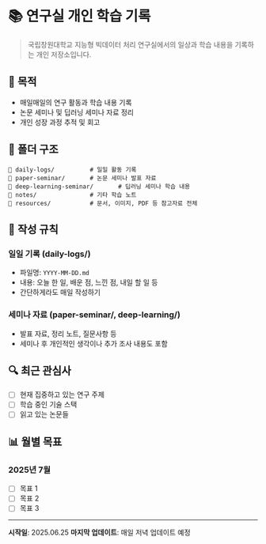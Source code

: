 # 📚 연구실 개인 학습 기록

> 국립창원대학교 지능형 빅데이터 처리 연구실에서의 일상과 학습 내용을 기록하는 개인 저장소입니다.

## 🎯 목적

- 매일매일의 연구 활동과 학습 내용 기록
- 논문 세미나 및 딥러닝 세미나 자료 정리
- 개인 성장 과정 추적 및 회고

## 📁 폴더 구조

```
📂 daily-logs/          # 일일 활동 기록
📂 paper-seminar/       # 논문 세미나 발표 자료
📂 deep-learning-seminar/       # 딥러닝 세미나 학습 내용
📂 notes/               # 기타 학습 노트
📂 resources/           # 문서, 이미지, PDF 등 참고자료 전체

```

## 📝 작성 규칙

### 일일 기록 (daily-logs/)
- 파일명: `YYYY-MM-DD.md`
- 내용: 오늘 한 일, 배운 점, 느낀 점, 내일 할 일 등
- 간단하게라도 매일 작성하기

### 세미나 자료 (paper-seminar/, deep-learning/)
- 발표 자료, 정리 노트, 질문사항 등
- 세미나 후 개인적인 생각이나 추가 조사 내용도 포함

## 🔍 최근 관심사

- [ ] 현재 집중하고 있는 연구 주제
- [ ] 학습 중인 기술 스택
- [ ] 읽고 있는 논문들

## 📊 월별 목표

### 2025년 7월
- [ ] 목표 1
- [ ] 목표 2
- [ ] 목표 3

---

**시작일**: 2025.06.25
**마지막 업데이트**: 매일 저녁 업데이트 예정
